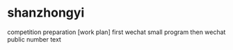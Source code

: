 # shanzhongyi
competition preparation
[work plan]
first wechat small program
then wechat public number
text
